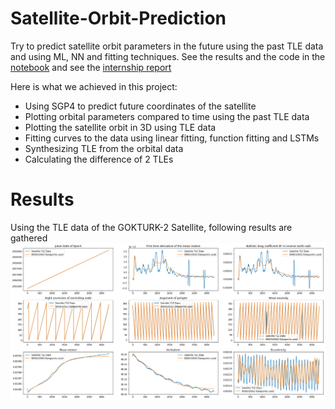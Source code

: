 # Satellite-Orbit-Prediction
Try to predict satellite orbit parameters in the future using the past TLE data and using ML, NN and fitting techniques.
See the results and the code in the [notebook](https://github.com/YasinSonmez/Satellite-Orbit-Prediction/blob/main/SGP4.ipynb) and see the [internship report](https://github.com/YasinSonmez/Satellite-Orbit-Prediction/blob/main/UZAY%20Internship%20Report.pdf)

Here is what we achieved in this project:
- Using SGP4 to predict future coordinates of the satellite
- Plotting orbital parameters compared to time using the past TLE data
- Plotting the satellite orbit in 3D using TLE data
- Fitting curves to the data using linear fitting, function fitting and LSTMs
- Synthesizing TLE from the orbital data
- Calculating the difference of 2 TLEs

# Results
Using the TLE data of the GOKTURK-2 Satellite, following results are gathered
![results](https://github.com/YasinSonmez/Satellite-Orbit-Prediction/blob/main/results.png)
